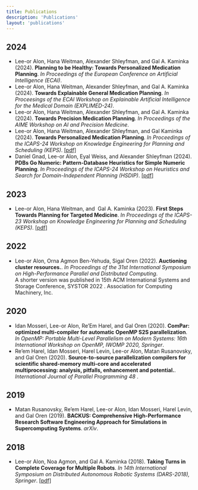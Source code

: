 ```yaml
---
title: Publications
description: 'Publications'
layout: 'publications'
---
```


## 2024
<ul>
<li>Lee-or Alon, Hana Weitman, Alexander Shleyfman, and Gal A. Kaminka (2024). <b>Planning to be Healthy: Towards Personalized Medication Planning</b>. <i>In Proceedings of the European Conference on Artificial Intelligence (ECAI)</i>. 
<li>Lee-or Alon, Hana Weitman, Alexander Shleyfman, and Gal A. Kaminka (2024). <b>Towards Explainable General Medication Planning</b>. <i>In Proceesings of the ECAI Workshop on Explainable Artificial Intelligence for the Medical Domain (EXPLIMED-24)</i>. 
<li>Lee-or Alon, Hana Weitman, Alexander Shleyfman, and Gal A. Kaminka (2024). <b>Towards Precision Medication Planning</b>. <i>In Proceedings of the AIME Workshop on AI and Precision Medicine</i>. 
<li>Lee-or Alon, Hana Weitman, Alexander Shleyfman, and Gal Kaminka (2024). <b>Towards Personalized Medication Planning</b>. <i>In Proceedings of the ICAPS-24 Workshop on Knowledge Engineering for Planning and Scheduling (KEPS)</i>.  <a href=" KEPS-24_paper_16.pdf " 
            target="_blank">[pdf]</i></a>
<li>Daniel Gnad, Lee-or Alon, Eyal Weiss, and Alexander Shleyfman (2024). <b>PDBs Go Numeric: Pattern-Database Heuristics for Simple Numeric Planning</b>. <i>In Proceedings of the ICAPS-24 Workshop on Heuristics and Search for Domain-Independent Planning (HSDIP)</i>.  <a href=" HSDIP-24_paper_13.pdf " 
            target="_blank">[pdf]</i></a>
</ul>

## 2023
<ul>
<li>Lee-or Alon, Hana Weitman, and  Gal A. Kaminka (2023). <b>First Steps Towards Planning for Targeted Medicine</b>. <i>In Proceedings of the ICAPS-23 Workshop on Knowledge Engineering for Planning and Scheduling (KEPS)</i>.  <a href=" KEPS-23_paper_8750.pdf " 
            target="_blank">[pdf]</i></a>
</ul>

## 2022
<ul>
<li>Lee-or Alon, Orna Agmon Ben-Yehuda, Sigal Oren (2022). <b>Auctioning cluster resources.</b>. <i>In Proceedings of the 31st International Symposium on High-Performance Parallel and Distributed Computing</i>. </br> A shorter version was published in 15th ACM International Systems and Storage Conference, SYSTOR 2022 . Association for Computing Machinery, Inc.
</ul>

## 2020
<ul>
<li>Idan Mosseri, Lee-or Alon, Re’Em Harel, and Gal Oren (2020). <b>ComPar: optimized multi-compiler for automatic OpenMP S2S parallelization</b>. <i>In OpenMP: Portable Multi-Level Parallelism on Modern Systems: 16th International Workshop on OpenMP, IWOMP 2020, Springer</i>. 
<li>Re’em Harel, Idan Mosseri, Harel Levin, Lee-or Alon, Matan Rusanovsky, and Gal Oren (2020). <b>Source-to-source parallelization compilers for scientific shared-memory multi-core and accelerated multiprocessing: analysis, pitfalls, enhancement and potential.</b>. <i>International Journal of Parallel Programming 48 </i>. 
</ul>

## 2019
<ul>
<li>Matan Rusanovsky, Re’em Harel, Lee-or Alon, Idan Mosseri, Harel Levin, and Gal Oren (2019). <b>BACKUS: Comprehensive High-Performance Research Software Engineering Approach for Simulations in Supercomputing Systems</b>. <i>arXiv</i>. 
</ul>

## 2018
<ul>
<li>Lee-or Alon, Noa Agmon, and Gal A. Kaminka (2018). <b>Taking Turns in Complete Coverage for Multiple Robots</b>. <i>In 14th International Symposium on Distributed Autonomous Robotic Systems (DARS-2018), Springer</i>.  <a href=" dars18.pdf " 
            target="_blank">[pdf]</i></a>
</ul>



